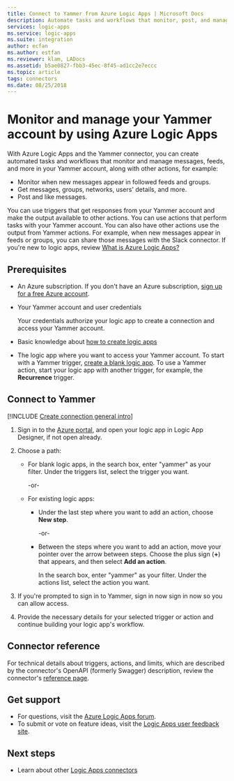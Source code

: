 ```yaml
---
title: Connect to Yammer from Azure Logic Apps | Microsoft Docs
description: Automate tasks and workflows that monitor, post, and manage messages, feeds, and more in Yammer by using Azure Logic Apps
services: logic-apps
ms.service: logic-apps
ms.suite: integration
author: ecfan
ms.author: estfan
ms.reviewer: klam, LADocs
ms.assetid: b5ae0827-fbb3-45ec-8f45-ad1cc2e7eccc
ms.topic: article
tags: connectors
ms.date: 08/25/2018
---
```


# Monitor and manage your Yammer account by using Azure Logic Apps

With Azure Logic Apps and the Yammer connector, 
you can create automated tasks and workflows that 
monitor and manage messages, feeds, and more 
in your Yammer account, along with other actions, for example:

* Monitor when new messages appear in followed feeds and groups.
* Get messages, groups, networks, users' details, and more.
* Post and like messages.

You can use triggers that get responses from your Yammer account and 
make the output available to other actions. You can use actions that 
perform tasks with your Yammer account. You can also have other actions 
use the output from Yammer actions. For example, when new messages appear 
in feeds or groups, you can share those messages with the Slack connector. 
If you're new to logic apps, review [What is Azure Logic Apps?](../logic-apps/logic-apps-overview.md)

## Prerequisites

* An Azure subscription. If you don't have an Azure subscription, 
<a href="https://azure.microsoft.com/free/" target="_blank">sign up for a free Azure account</a>. 

* Your Yammer account and user credentials

   Your credentials authorize your logic app to create 
   a connection and access your Yammer account.

* Basic knowledge about 
[how to create logic apps](../logic-apps/quickstart-create-first-logic-app-workflow.md)

* The logic app where you want to access your Yammer account. 
To start with a Yammer trigger, [create a blank logic app](../logic-apps/quickstart-create-first-logic-app-workflow.md). 
To use a Yammer action, start your logic app with another trigger, 
for example, the **Recurrence** trigger.

## Connect to Yammer

[!INCLUDE [Create connection general intro](../../includes/connectors-create-connection-general-intro.md)]

1. Sign in to the [Azure portal](https://portal.azure.com), 
and open your logic app in Logic App Designer, if not open already.

1. Choose a path: 

   * For blank logic apps, in the search box, 
   enter "yammer" as your filter. 
   Under the triggers list, select the trigger you want. 

     -or-

   * For existing logic apps: 
   
     * Under the last step where you want to add an action, 
     choose **New step**. 

       -or-

     * Between the steps where you want to add an action, 
     move your pointer over the arrow between steps. 
     Choose the plus sign (**+**) that appears, 
     and then select **Add an action**.
     
       In the search box, enter "yammer" as your filter. 
       Under the actions list, select the action you want.

1. If you're prompted to sign in to Yammer, sign in now 
sign in now so you can allow access.

1. Provide the necessary details for your selected trigger 
or action and continue building your logic app's workflow.

## Connector reference

For technical details about triggers, actions, and limits, which are 
described by the connector's OpenAPI (formerly Swagger) description, 
review the connector's [reference page](/connectors/yammer/).

## Get support

* For questions, visit the [Azure Logic Apps forum](https://social.msdn.microsoft.com/Forums/en-US/home?forum=azurelogicapps).
* To submit or vote on feature ideas, visit the [Logic Apps user feedback site](http://aka.ms/logicapps-wish).

## Next steps

* Learn about other [Logic Apps connectors](../connectors/apis-list.md)